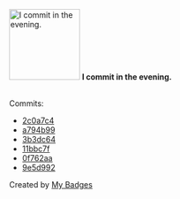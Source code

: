 <img src="https://my-badges.github.io/my-badges/evening-commits.png" alt="I commit in the evening." title="I commit in the evening." width="128">
<strong>I commit in the evening.</strong>
<br><br>

Commits:

- <a href="https://github.com/n3rada/toboggan/commit/2c0a7c43e980944724a493f9d314a6019422f9f8">2c0a7c4</a>
- <a href="https://github.com/n3rada/toboggan/commit/a794b996a3f06f00f497bc4963db193f9718ef9c">a794b99</a>
- <a href="https://github.com/n3rada/toboggan/commit/3b3dc640c8762b4b03aee2faeec2bbedb166bf78">3b3dc64</a>
- <a href="https://github.com/n3rada/toboggan/commit/11bbc7f5203e76caa0640ccdaaf52cb6f18c894d">11bbc7f</a>
- <a href="https://github.com/n3rada/toboggan/commit/0f762aa4535557838643124a764560b35bc390b2">0f762aa</a>
- <a href="https://github.com/n3rada/toboggan/commit/9e5d992b301d1c110a29ff3315ec2990bb78daf0">9e5d992</a>


Created by <a href="https://github.com/my-badges/my-badges">My Badges</a>